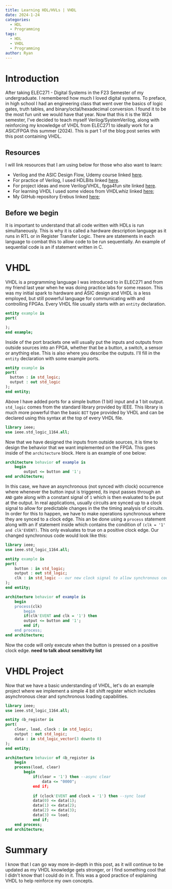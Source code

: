 ```yaml
---
title: Learning HDL/HVLs | VHDL
date: 2024-1-24
categories:
  - HDL
  - Programming
tags:
  - HDL
  - VHDL
  - Programming
author: Ryan
---
```

# Introduction
After taking ELEC271 - Digital Systems in the F23 Semester of my undergraduate. I remembered how much I loved digital systems. To preface, in high school I had an engineering class that went over the basics of logic gates, truth tables, and binary/octal/hexadecimal conversion. I found it to be the most fun unit we would have that year. Now that this it is the W24 semester, I've decided to teach myself Verilog/SystemVerilog, along with reinforcing my knowledge of VHDL from ELEC271 to ideally work for a ASIC/FPGA this summer (2024). This is part 1 of the blog post series with this post containing VHDL.

## Resources
I will link resources that I am using below for those who also want to learn:
- Verilog and the ASIC Design Flow, Udemy course linked [here](https://www.udemy.com/course/verilog-hdl-vlsi-hardware-design-comprehensive-masterclass/).
- For practice of Verilog, I used HDLBits linked [here](https://hdlbits.01xz.net/wiki/Main_Page).
- For project ideas and more Verilog/VHDL, fpga4fun site linked [here](https://www.fpga4fun.com/SiteInformation.html).
- For learning VHDL I used some videos from VHDLwhiz linked [here](https://VHDLwhiz.com);
- My GitHub repository Erebus linked [here](https://github.com/Supercobra27/Erebus);

## Before we begin
It is important to understand that all code written with HDLs is run simultaneously. This is why it is called a hardware description language as it runs in RTL or in Register Transfer Logic. There are statements in each language to combat this to allow code to be run sequentially. An example of sequential code is an if statement written in C.

# VHDL
VHDL is a programming language I was introduced to in ELEC271 and from my friend last year when he was doing practice labs for some reason. This was my initial spark to hardware and ASIC design and VHDL is a less employed, but still powerful language for communicating with and controlling FPGAs. Every VHDL file usually starts with an `entity` declaration.

```vhdl
entity example is
port(

);
end example;

```

Inside of the port brackets one will usually put the inputs and outputs from outside sources into an FPGA, whether that be a button, a switch, a sensor or anything else. This is also where you describe the outputs. I'll fill in the `entity` declaration with some example ports.

```vhdl
entity example is
port(
  button : in std_logic;
  output : out std_logic
);
end entity;

```

Above I have added ports for a simple button (1 bit) input and a 1 bit output. `std_logic` comes from the standard library provided by IEEE. This library is much more powerful than the basic `BIT` type provided by VHDL and can be declared using this syntax at the top of every VHDL file.

```vhdl
library ieee;
use ieee.std_logic_1164.all;
```

Now that we have designed the inputs from outside sources, it is time to design the behavior that we want implemented on the FPGA. This goes inside of the `architecture` block. Here is an example of one below:

```vhdl
architecture behavior of example is
	begin
		output <= button and '1';
end architecture;
```

In this case, we have an asynchronous (not synced with clock) occurrence where whenever the button input is triggered, its input passes through an `AND` gate along with a constant signal of `1` which is then evaluated to be put at the output. In real applications, usually circuits are synced up to a clock signal to allow for predictable changes in the the timing analysis of circuits. In order for this to happen, we have to make operations synchronous where they are synced to a clock edge. This an be done using a `process` statement along with an if statement inside which contains the condition of `(clk = '1' and clk'EVENT)`. This only evaluates to true on a positive clock edge. Our changed synchronous code would look like this:

```vhdl
library ieee;
use ieee.std_logic_1164.all;

entity example is
port(
	button : in std_logic;
	output : out std_logic;
	clk : in std_logic -- our new clock signal to allow synchronous code
);
end entity;

architecture behavior of example is
	begin
	process(clk)
		begin
		if(clk'EVENT and clk = '1') then
		output <= button and '1';
		end if;
	end process;
end architecture;
```

Now the code will only execute when the button is pressed on a positive clock edge. **need to talk about sensitivity list**

# VHDL Project
Now that we have a basic understanding of VHDL, let's do an example project where we implement a simple 4 bit shift register which includes asynchronous clear and synchronous loading capabilities.

```vhdl
library ieee;
use ieee.std_logic_1164.all;

entity 4b_register is
port(
	clear, load, clock : in std_logic;
	output : out std_logic;
	data : in std_logic_vector(3 downto 0)
);
end entity;

architecture behavior of 4b_register is
	begin
	process(load, clear)
		begin
			if(clear = '1') then --async clear
				data <= "0000";
			end if;
			
			if (clock'EVENT and clock = '1') then --sync load
			data(0) <= data(1);
			data(1) <= data(2);
			data(2) <= data(3);
			data(3) <= load;
			end if;
	end process;
end architecture;
```

# Summary
I know that I can go way more in-depth in this post, as it will continue to be updated as my VHDL knowledge gets stronger, or I find something cool that I didn't know that I could do in it. This was a good practice of explaining VHDL to help reinforce my own concepts.
